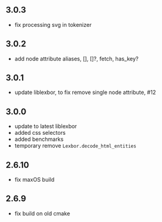 ## 3.0.3
* fix processing svg in tokenizer

## 3.0.2
* add node attribute aliases, [], []?, fetch, has_key?

## 3.0.1
* update liblexbor, to fix remove single node attribute, #12

## 3.0.0
* update to latest liblexbor
* added css selectors
* added benchmarks
* temporary remove `Lexbor.decode_html_entities`

## 2.6.10
* fix maxOS build

## 2.6.9
* fix build on old cmake
